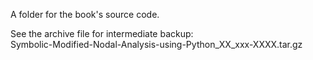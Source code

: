 A folder for the book's source code.

See the archive file for intermediate backup:  
Symbolic-Modified-Nodal-Analysis-using-Python_XX_xxx-XXXX.tar.gz   
 
